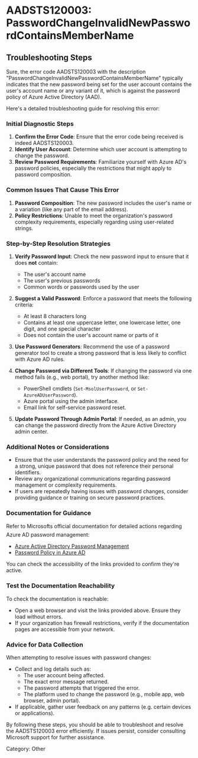 # AADSTS120003: PasswordChangeInvalidNewPasswordContainsMemberName


## Troubleshooting Steps
Sure, the error code AADSTS120003 with the description "PasswordChangeInvalidNewPasswordContainsMemberName" typically indicates that the new password being set for the user account contains the user's account name or any variant of it, which is against the password policy of Azure Active Directory (AAD).

Here's a detailed troubleshooting guide for resolving this error:

### Initial Diagnostic Steps

1. **Confirm the Error Code**: Ensure that the error code being received is indeed AADSTS120003.
2. **Identify User Account**: Determine which user account is attempting to change the password.
3. **Review Password Requirements**: Familiarize yourself with Azure AD's password policies, especially the restrictions that might apply to password composition.

### Common Issues That Cause This Error

1. **Password Composition**: The new password includes the user's name or a variation (like any part of the email address).
2. **Policy Restrictions**: Unable to meet the organization's password complexity requirements, especially regarding using user-related strings.

### Step-by-Step Resolution Strategies

1. **Verify Password Input**: Check the new password input to ensure that it does **not** contain:
   - The user's account name
   - The user's previous passwords
   - Common words or passwords used by the user

2. **Suggest a Valid Password**: Enforce a password that meets the following criteria:
   - At least 8 characters long
   - Contains at least one uppercase letter, one lowercase letter, one digit, and one special character
   - Does not contain the user's account name or parts of it

3. **Use Password Generators**: Recommend the use of a password generator tool to create a strong password that is less likely to conflict with Azure AD rules.

4. **Change Password via Different Tools**: If changing the password via one method fails (e.g., web portal), try another method like:
   - PowerShell cmdlets (`Set-MsolUserPassword`, or `Set-AzureADUserPassword`).
   - Azure portal using the admin interface.
   - Email link for self-service password reset.

5. **Update Password Through Admin Portal**: If needed, as an admin, you can change the password directly from the Azure Active Directory admin center.

### Additional Notes or Considerations

- Ensure that the user understands the password policy and the need for a strong, unique password that does not reference their personal identifiers.
- Review any organizational communications regarding password management or complexity requirements.
- If users are repeatedly having issues with password changes, consider providing guidance or training on secure password practices.

### Documentation for Guidance

Refer to Microsofts official documentation for detailed actions regarding Azure AD password management:

- [Azure Active Directory Password Management](https://docs.microsoft.com/en-us/azure/active-directory/users-groups-roles/users-password-reset)
- [Password Policy in Azure AD](https://docs.microsoft.com/en-us/azure/active-directory/authentication/concept-passwords)

You can check the accessibility of the links provided to confirm they're active.

### Test the Documentation Reachability

To check the documentation is reachable:
- Open a web browser and visit the links provided above. Ensure they load without errors.
- If your organization has firewall restrictions, verify if the documentation pages are accessible from your network.

### Advice for Data Collection

When attempting to resolve issues with password changes:
- Collect and log details such as:
  - The user account being affected.
  - The exact error message returned.
  - The password attempts that triggered the error.
  - The platform used to change the password (e.g., mobile app, web browser, admin portal).
- If applicable, gather user feedback on any patterns (e.g. certain devices or applications).

By following these steps, you should be able to troubleshoot and resolve the AADSTS120003 error efficiently. If issues persist, consider consulting Microsoft support for further assistance.

Category: Other